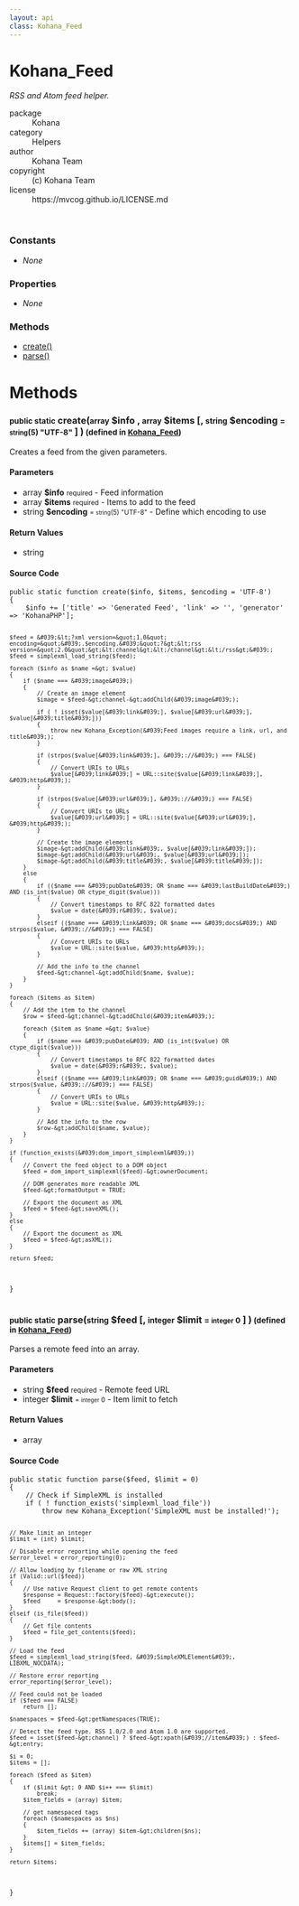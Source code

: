 ```yaml
---
layout: api
class: Kohana_Feed
---
```

<h1>Kohana_Feed</h1>
<p>
<i><p>RSS and Atom feed helper.</p>
</i>
</p>
<dl class='tags'>
<dt>package</dt>
<dd>Kohana</dd>
<dt>category</dt>
<dd>Helpers</dd>
<dt>author</dt>
<dd>Kohana Team</dd>
<dt>copyright</dt>
<dd>(c) Kohana Team</dd>
<dt>license</dt>
<dd>https://mvcog.github.io/LICENSE.md</dd>
</dl>
<br />
<div class='toc row d-none d-sm-flex d-md-flex d-lg-flex d-xl-flex'>
<div class='constants col-4'>
<h3>Constants</h3>
<ul>
<li>
<em>None</em>
</li>
</ul>
</div>
<div class='properties col-4'>
<h3>Properties</h3>
<ul>
<li>
<em>None</em>
</li>
</ul>
</div>
<div class='methods col-4'>
<h3>Methods</h3>
<ul>
<li>
<a href="#create">create()</a>
</li>
<li>
<a href="#parse">parse()</a>
</li>

</ul>
</div>
</div>
<h1 id='methods'>Methods</h1>
<div class='methods'>

<div class='method'>
<h3 id="create"><small>public static</small>  create(<small>array</small> <span class="param" title="Feed information">$info</span> , <small>array</small> <span class="param" title="Items to add to the feed">$items</span> [, <small>string</small> <span class="param" title="Define which encoding to use">$encoding</span> <small>= <small>string</small><span>(5)</span> "UTF-8"</small> ] )<small> (defined in <a href='/documentation/api/Kohana_Feed'>Kohana_Feed</a>)</small></h3>
<div class='description'><p>Creates a feed from the given parameters.</p>
</div>
<h4>Parameters</h4>
<ul>
<li>
 <span class="blue">array </span><strong> $info</strong> <small>required</small> - Feed information</li>
<li>
 <span class="blue">array </span><strong> $items</strong> <small>required</small> - Items to add to the feed</li>
<li>
 <span class="blue">string </span><strong> $encoding</strong> <small> = <small>string</small><span>(5)</span> "UTF-8"</small> - Define which encoding to use</li>
</ul>
<h4>Return Values</h4>
<ul class='return'>
<li>
<span class='blue'>string</span>  
</li></ul>
<div class="method-source">
<h4>Source Code</h4>
<pre>
<code class="language-php">public static function create($info, $items, $encoding = &#039;UTF-8&#039;)
{
	$info += [&#039;title&#039; =&gt; &#039;Generated Feed&#039;, &#039;link&#039; =&gt; &#039;&#039;, &#039;generator&#039; =&gt; &#039;KohanaPHP&#039;];

	$feed = &#039;&lt;?xml version=&quot;1.0&quot; encoding=&quot;&#039;.$encoding.&#039;&quot;?&gt;&lt;rss version=&quot;2.0&quot;&gt;&lt;channel&gt;&lt;/channel&gt;&lt;/rss&gt;&#039;;
	$feed = simplexml_load_string($feed);

	foreach ($info as $name =&gt; $value)
	{
		if ($name === &#039;image&#039;)
		{
			// Create an image element
			$image = $feed-&gt;channel-&gt;addChild(&#039;image&#039;);

			if ( ! isset($value[&#039;link&#039;], $value[&#039;url&#039;], $value[&#039;title&#039;]))
			{
				throw new Kohana_Exception(&#039;Feed images require a link, url, and title&#039;);
			}

			if (strpos($value[&#039;link&#039;], &#039;://&#039;) === FALSE)
			{
				// Convert URIs to URLs
				$value[&#039;link&#039;] = URL::site($value[&#039;link&#039;], &#039;http&#039;);
			}

			if (strpos($value[&#039;url&#039;], &#039;://&#039;) === FALSE)
			{
				// Convert URIs to URLs
				$value[&#039;url&#039;] = URL::site($value[&#039;url&#039;], &#039;http&#039;);
			}

			// Create the image elements
			$image-&gt;addChild(&#039;link&#039;, $value[&#039;link&#039;]);
			$image-&gt;addChild(&#039;url&#039;, $value[&#039;url&#039;]);
			$image-&gt;addChild(&#039;title&#039;, $value[&#039;title&#039;]);
		}
		else
		{
			if (($name === &#039;pubDate&#039; OR $name === &#039;lastBuildDate&#039;) AND (is_int($value) OR ctype_digit($value)))
			{
				// Convert timestamps to RFC 822 formatted dates
				$value = date(&#039;r&#039;, $value);
			}
			elseif (($name === &#039;link&#039; OR $name === &#039;docs&#039;) AND strpos($value, &#039;://&#039;) === FALSE)
			{
				// Convert URIs to URLs
				$value = URL::site($value, &#039;http&#039;);
			}

			// Add the info to the channel
			$feed-&gt;channel-&gt;addChild($name, $value);
		}
	}

	foreach ($items as $item)
	{
		// Add the item to the channel
		$row = $feed-&gt;channel-&gt;addChild(&#039;item&#039;);

		foreach ($item as $name =&gt; $value)
		{
			if ($name === &#039;pubDate&#039; AND (is_int($value) OR ctype_digit($value)))
			{
				// Convert timestamps to RFC 822 formatted dates
				$value = date(&#039;r&#039;, $value);
			}
			elseif (($name === &#039;link&#039; OR $name === &#039;guid&#039;) AND strpos($value, &#039;://&#039;) === FALSE)
			{
				// Convert URIs to URLs
				$value = URL::site($value, &#039;http&#039;);
			}

			// Add the info to the row
			$row-&gt;addChild($name, $value);
		}
	}

	if (function_exists(&#039;dom_import_simplexml&#039;))
	{
		// Convert the feed object to a DOM object
		$feed = dom_import_simplexml($feed)-&gt;ownerDocument;

		// DOM generates more readable XML
		$feed-&gt;formatOutput = TRUE;

		// Export the document as XML
		$feed = $feed-&gt;saveXML();
	}
	else
	{
		// Export the document as XML
		$feed = $feed-&gt;asXML();
	}

	return $feed;
}</code>
</pre>
</div>
</div>

<div class='method'>
<h3 id="parse"><small>public static</small>  parse(<small>string</small> <span class="param" title="Remote feed URL">$feed</span> [, <small>integer</small> <span class="param" title="Item limit to fetch">$limit</span> <small>= <small>integer</small> 0</small> ] )<small> (defined in <a href='/documentation/api/Kohana_Feed'>Kohana_Feed</a>)</small></h3>
<div class='description'><p>Parses a remote feed into an array.</p>
</div>
<h4>Parameters</h4>
<ul>
<li>
 <span class="blue">string </span><strong> $feed</strong> <small>required</small> - Remote feed URL</li>
<li>
 <span class="blue">integer </span><strong> $limit</strong> <small> = <small>integer</small> 0</small> - Item limit to fetch</li>
</ul>
<h4>Return Values</h4>
<ul class='return'>
<li>
<span class='blue'>array</span>  
</li></ul>
<div class="method-source">
<h4>Source Code</h4>
<pre>
<code class="language-php">public static function parse($feed, $limit = 0)
{
	// Check if SimpleXML is installed
	if ( ! function_exists(&#039;simplexml_load_file&#039;))
		throw new Kohana_Exception(&#039;SimpleXML must be installed!&#039;);

	// Make limit an integer
	$limit = (int) $limit;

	// Disable error reporting while opening the feed
	$error_level = error_reporting(0);

	// Allow loading by filename or raw XML string
	if (Valid::url($feed))
	{
		// Use native Request client to get remote contents
		$response = Request::factory($feed)-&gt;execute();
		$feed     = $response-&gt;body();
	}
	elseif (is_file($feed))
	{
		// Get file contents
		$feed = file_get_contents($feed);
	}

	// Load the feed
	$feed = simplexml_load_string($feed, &#039;SimpleXMLElement&#039;, LIBXML_NOCDATA);

	// Restore error reporting
	error_reporting($error_level);

	// Feed could not be loaded
	if ($feed === FALSE)
		return [];

	$namespaces = $feed-&gt;getNamespaces(TRUE);

	// Detect the feed type. RSS 1.0/2.0 and Atom 1.0 are supported.
	$feed = isset($feed-&gt;channel) ? $feed-&gt;xpath(&#039;//item&#039;) : $feed-&gt;entry;

	$i = 0;
	$items = [];

	foreach ($feed as $item)
	{
		if ($limit &gt; 0 AND $i++ === $limit)
			break;
		$item_fields = (array) $item;

		// get namespaced tags
		foreach ($namespaces as $ns)
		{
			$item_fields += (array) $item-&gt;children($ns);
		}
		$items[] = $item_fields;
	}

	return $items;
}</code>
</pre>
</div>
</div>
</div>